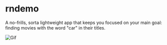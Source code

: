 # rndemo

A no-frills, sorta lightweight app that keeps you focused on your main goal: finding movies with the word "car" in their titles.

![Gif](https://user-images.githubusercontent.com/25945469/161412500-ea8702cf-85fc-4973-af4f-d5918cff9621.gif)
